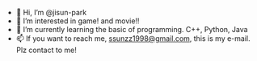 - 👋 Hi, I’m @jisun-park
- 👀 I’m interested in game! and movie!!
- 🌱 I’m currently learning the basic of programming. C++, Python, Java
- 📫 If you want to reach me, ssunzz1998@gmail.com, this is my e-mail. Plz contact to me!

